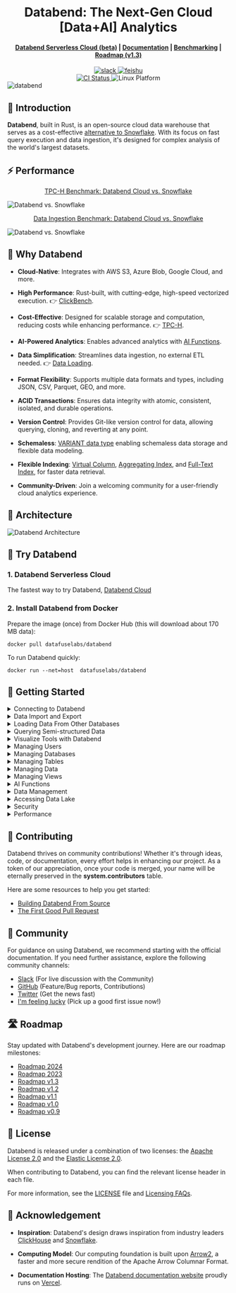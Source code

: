 <h1 align="center">Databend: The Next-Gen Cloud [Data+AI] Analytics</h1>

<div align="center">

<h4 align="center">
  <a href="https://docs.databend.com/guides/cloud">Databend Serverless Cloud (beta)</a>  |
  <a href="https://docs.databend.com/">Documentation</a>  |
  <a href="https://benchmark.clickhouse.com/">Benchmarking</a>  |
  <a href="https://github.com/datafuselabs/databend/issues/11868">Roadmap (v1.3)</a>

</h4>

<div>
<a href="https://link.databend.com/join-slack">
<img src="https://img.shields.io/badge/slack-databend-0abd59?logo=slack" alt="slack" />
</a>

<a href="https://link.databend.com/join-feishu">
<img src="https://img.shields.io/badge/feishu-databend-0abd59" alt="feishu" />
</a>

<br>

<a href="https://github.com/datafuselabs/databend/actions/workflows/release.yml">
<img src="https://img.shields.io/github/actions/workflow/status/datafuselabs/databend/release.yml?branch=main" alt="CI Status" />
</a>

<img src="https://img.shields.io/badge/Platform-Linux%2C%20macOS%2C%20ARM-green.svg?style=flat" alt="Linux Platform" />

</div>
</div>

<img src="https://github.com/datafuselabs/databend/assets/172204/9997d8bc-6462-4dbd-90e3-527cf50a709c" alt="databend" />

## 🐋 Introduction

**Databend**, built in Rust, is an open-source cloud data warehouse that serves as a cost-effective [alternative to Snowflake](https://github.com/datafuselabs/databend/issues/13059). With its focus on fast query execution and data ingestion, it's designed for complex analysis of the world's largest datasets.

## ⚡ Performance

<div align="center">

[TPC-H Benchmark: Databend Cloud vs. Snowflake](https://docs.databend.com/guides/benchmark/tpch)

</div>

![Databend vs. Snowflake](https://github.com/datafuselabs/wizard/assets/172204/d796acf0-0a66-4b1d-8754-cd2cd1de04c7)

<div align="center">

[Data Ingestion Benchmark: Databend Cloud vs. Snowflake](https://docs.databend.com/guides/benchmark/data-ingest)

</div>

![Databend vs. Snowflake](https://github.com/datafuselabs/databend/assets/172204/c61d7a40-f6fe-4fb9-83e8-06ea9599aeb4)

## 🚀 Why Databend

- **Cloud-Native**: Integrates with AWS S3, Azure Blob, Google Cloud, and more.

- **High Performance**: Rust-built, with cutting-edge, high-speed vectorized execution. 👉 [ClickBench](https://databend.com/blog/clickbench-databend-top).

- **Cost-Effective**: Designed for scalable storage and computation, reducing costs while enhancing performance. 👉 [TPC-H](https://docs.databend.com/guides/benchmark/tpch).

- **AI-Powered Analytics**: Enables advanced analytics with [AI Functions](https://docs.databend.com/guides/ai-functions/).

- **Data Simplification**: Streamlines data ingestion, no external ETL needed. 👉 [Data Loading](https://docs.databend.com/guides/load-data/).

- **Format Flexibility**: Supports multiple data formats and types, including JSON, CSV, Parquet, GEO, and more.

- **ACID Transactions**: Ensures data integrity with atomic, consistent, isolated, and durable operations.

- **Version Control**: Provides Git-like version control for data, allowing querying, cloning, and reverting at any point.

- **Schemaless**: [VARIANT data type](https://docs.databend.com/sql/sql-reference/data-types/data-type-variant) enabling schemaless data storage and flexible data modeling.

- **Flexible Indexing**: [Virtual Column](https://docs.databend.com/guides/performance/virtual-column), [Aggregating Index](https://docs.databend.com/guides/performance/aggregating-index), and [Full-Text Index](https://docs.databend.com/guides/performance/fulltext-index), for faster data retrieval.

- **Community-Driven**: Join a welcoming community for a user-friendly cloud analytics experience.

## 📐 Architecture

![Databend Architecture](https://github.com/datafuselabs/databend/assets/172204/68b1adc6-0ec1-41d4-9e1d-37b80ce0e5ef)

## 🚀 Try Databend

### 1. Databend Serverless Cloud

The fastest way to try Databend, [Databend Cloud](https://databend.com)

### 2. Install Databend from Docker

Prepare the image (once) from Docker Hub (this will download about 170 MB data):

```shell
docker pull datafuselabs/databend
```

To run Databend quickly:

```shell
docker run --net=host  datafuselabs/databend
```

## 🚀 Getting Started

<details>
<summary>Connecting to Databend</summary>

- [Connecting to Databend with BendSQL](https://docs.databend.com/guides/sql-clients/bendsql)
- [Connecting to Databend with JDBC](https://docs.databend.com/guides/sql-clients/jdbc)

</details>

<details>
<summary>Data Import and Export</summary>

- [How to load Parquet file into a table](https://docs.databend.com/guides/load-data/load-semistructured/load-parquet)
- [How to export a table to Parquet file](https://docs.databend.com/guides/unload-data/unload-parquet)
- [How to load CSV file into a table](https://docs.databend.com/guides/load-data/load-semistructured/load-csv)
- [How to export a table to CSV file](https://docs.databend.com/guides/unload-data/unload-csv)
- [How to load TSV file into a table](https://docs.databend.com/guides/load-data/load-semistructured/load-tsv)
- [How to export a table to TSV file](https://docs.databend.com/guides/unload-data/unload-tsv)
- [How to load NDJSON file into a table](https://docs.databend.com/guides/load-data/load-semistructured/load-ndjson)
- [How to export a table to NDJSON file](https://docs.databend.com/guides/unload-data/unload-ndjson)

</details>

<details>
<summary>Loading Data From Other Databases</summary>

- [How to Sync Full and Incremental MySQL Changes into Databend](https://docs.databend.com/guides/load-data/load-db/debezium)
- [How to Sync Full and Incremental PostgreSQL Changes into Databend](https://docs.databend.com/guides/load-data/load-db/flink-cdc)
- [How to Sync Full and Incremental Oracle Changes into Databend](https://docs.databend.com/guides/load-data/load-db/flink-cdc)

</details>

<details>
<summary>Querying Semi-structured Data</summary>

- [How to query directly on Parquet file](https://docs.databend.com/guides/load-data/transform/querying-parquet)
- [How to query directly on CSV file](https://docs.databend.com/guides/load-data/transform/querying-csv)
- [How to query directly on TSV file](https://docs.databend.com/guides/load-data/transform/querying-tsv)
- [How to query directly on NDJSON file](https://docs.databend.com/guides/load-data/transform/querying-ndjson)
</details>

<details>
<summary>Visualize Tools with Databend</summary>

- [Deepnote](https://docs.databend.com/guides/visualize/deepnote)
- [Grafana](https://docs.databend.com/guides/visualize/grafana)
- [Jupyter Notebook](https://docs.databend.com/guides/visualize/jupyter)
- [Metabase](https://docs.databend.com/guides/visualize/metabase)
- [MindsDB](https://docs.databend.com/guides/visualize/mindsdb)
- [Redash](https://docs.databend.com/guides/visualize/redash)
- [Superset](https://docs.databend.com/guides/visualize/superset)
- [Tableau](https://docs.databend.com/guides/visualize/tableau)

</details>

<details>
<summary>Managing Users</summary>

- [How to Create a User](https://docs.databend.com/sql/sql-commands/ddl/user/user-create-user)
- [How to Grant Privileges to a User](https://docs.databend.com/sql/sql-commands/ddl/user/grant#granting-privileges)
- [How to Revoke Privileges from a User](https://docs.databend.com/sql/sql-commands/ddl/user/revoke#revoking-privileges)
- [How to Create a Role](https://docs.databend.com/sql/sql-commands/ddl/user/user-create-role)
- [How to Grant Privileges to a Role](https://docs.databend.com/sql/sql-commands/ddl/user/grant#granting-role)
- [How to Grant Role to a User](https://docs.databend.com/sql/sql-commands/ddl/user/grant)
- [How to Revoke the Role of a User](https://docs.databend.com/sql/sql-commands/ddl/user/revoke#revoking-role)
</details>

<details>
<summary>Managing Databases</summary>

- [How to Create a Database](https://docs.databend.com/sql/sql-commands/ddl/database/ddl-create-database)
- [How to Drop a Database](https://docs.databend.com/sql/sql-commands/ddl/database/ddl-drop-database)
</details>

<details>
<summary>Managing Tables</summary>

- [How to Create a Table](https://docs.databend.com/sql/sql-commands/ddl/table/ddl-create-table)
- [How to Drop a Table](https://docs.databend.com/sql/sql-commands/ddl/table/ddl-drop-table)
- [How to Rename a Table](https://docs.databend.com/sql/sql-commands/ddl/table/ddl-rename-table)
- [How to Truncate a Table](https://docs.databend.com/sql/sql-commands/ddl/table/ddl-truncate-table)
- [How to Flash Back a Table](https://docs.databend.com/sql/sql-commands/ddl/table/flashback-table)
- [How to Add/Drop Table Column](https://docs.databend.com/sql/sql-commands/ddl/table/alter-table-column)
</details>

<details>
<summary>Managing Data</summary>

- [COPY-INTO](https://docs.databend.com/sql/sql-commands/dml/dml-copy-into-table)
- [INSERT](https://docs.databend.com/sql/sql-commands/dml/dml-insert)
- [DELETE](https://docs.databend.com/sql/sql-commands/dml/dml-delete-from)
- [UPDATE](https://docs.databend.com/sql/sql-commands/dml/dml-update)
- [REPLACE](https://docs.databend.com/sql/sql-commands/dml/dml-replace)
- [MERGE-INTO](https://docs.databend.com/sql/sql-commands/dml/dml-merge)
</details>

<details>
<summary>Managing Views</summary>

- [How to Create a View](https://docs.databend.com/sql/sql-commands/ddl/view/ddl-create-view)
- [How to Drop a View](https://docs.databend.com/sql/sql-commands/ddl/view/ddl-drop-view)
- [How to Alter a View](https://docs.databend.com/sql/sql-commands/ddl/view/ddl-alter-view)
</details>

<details>
<summary>AI Functions</summary>

- [Generating SQL with AI](https://docs.databend.com/sql/sql-functions/ai-functions/ai-to-sql)
- [Creating Embedding Vectors](https://docs.databend.com/sql/sql-functions/ai-functions/ai-embedding-vector)
- [Computing Text Similarities](https://docs.databend.com/sql/sql-functions/ai-functions/ai-cosine-distance)
- [Text Completion with AI](https://docs.databend.com/sql/sql-functions/ai-functions/ai-text-completion)
</details>

<details>
<summary>Data Management</summary>

- [Data Lifecycle in Databend](https://docs.databend.com/guides/data-management/data-lifecycle)
- [Data Recovery in Databend](https://docs.databend.com/guides/data-management/data-recovery)
- [Data Protection in Databend](https://docs.databend.com/guides/data-management/data-protection)

</details>

<details>
<summary>Accessing Data Lake</summary>

- [Apache Hive](https://docs.databend.com/guides/access-data-lake/hive)
- [Apache Iceberg](https://docs.databend.com/guides/access-data-lake/iceberg/iceberg-engine)
- [Delta Lake](https://docs.databend.com/guides/access-data-lake/delta)

</details>

<details>
<summary>Security</summary>

- [Access Control](https://docs.databend.com/guides/security/access-control)
- [Masking Policy](https://docs.databend.com/guides/security/masking-policy)
- [Network Policy](https://docs.databend.com/guides/security/network-policy)
- [Password Policy](https://docs.databend.com/guides/security/password-policy)

</details>

<details>
<summary>Performance</summary>

- [Review Clickbench](https://databend.com/blog/clickbench-databend-top)
- [TPC-H Benchmark: Databend Cloud vs. Snowflake](https://docs.databend.com/guides/benchmark/tpch)
- [Databend vs. Snowflake: Data Ingestion Benchmark](https://docs.databend.com/guides/benchmark/data-ingest)

</details>

## 🤝 Contributing

Databend thrives on community contributions! Whether it's through ideas, code, or documentation, every effort helps in enhancing our project. As a token of our appreciation, once your code is merged, your name will be eternally preserved in the **system.contributors** table.

Here are some resources to help you get started:

- [Building Databend From Source](https://docs.databend.com/guides/community/contributor/building-from-source)
- [The First Good Pull Request](https://docs.databend.com/guides/community/contributor/good-pr)

## 👥 Community

For guidance on using Databend, we recommend starting with the official documentation. If you need further assistance, explore the following community channels:

- [Slack](https://link.databend.com/join-slack) (For live discussion with the Community)
- [GitHub](https://github.com/datafuselabs/databend) (Feature/Bug reports, Contributions)
- [Twitter](https://twitter.com/DatabendLabs/) (Get the news fast)
- [I'm feeling lucky](https://link.databend.com/i-m-feeling-lucky) (Pick up a good first issue now!)

## 🛣️ Roadmap

Stay updated with Databend's development journey. Here are our roadmap milestones:

- [Roadmap 2024](https://github.com/datafuselabs/databend/issues/14167)
- [Roadmap 2023](https://github.com/datafuselabs/databend/issues/9448)
- [Roadmap v1.3](https://github.com/datafuselabs/databend/issues/11868)
- [Roadmap v1.2](https://github.com/datafuselabs/databend/issues/11073)
- [Roadmap v1.1](https://github.com/datafuselabs/databend/issues/10334)
- [Roadmap v1.0](https://github.com/datafuselabs/databend/issues/9604)
- [Roadmap v0.9](https://github.com/datafuselabs/databend/issues/7052)

## 📜 License

Databend is released under a combination of two licenses: the [Apache License 2.0](licenses/Apache-2.0.txt) and the [Elastic License 2.0](licenses/Elastic.txt).

When contributing to Databend, you can find the relevant license header in each file.

For more information, see the [LICENSE](LICENSE) file and [Licensing FAQs](https://docs.databend.com/guides/overview/editions/dee/license).

## 🙏 Acknowledgement

- **Inspiration**: Databend's design draws inspiration from industry leaders [ClickHouse](https://github.com/clickhouse/clickhouse) and [Snowflake](https://docs.snowflake.com/en/user-guide/intro-key-concepts.html#snowflake-architecture).

- **Computing Model**: Our computing foundation is built upon [Arrow2](https://github.com/jorgecarleitao/arrow2), a faster and more secure rendition of the Apache Arrow Columnar Format.

- **Documentation Hosting**: The [Databend documentation website](https://docs.databend.com) proudly runs on [Vercel](https://vercel.com/?utm_source=databend&utm_campaign=oss).

